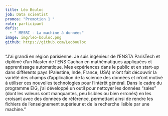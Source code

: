 ```yaml
---
title: Léo Bouloc
job: Data scientist
promos: "Promotion 1 "
role: participant
defis:
  - " MESRI - La machine à données"
image: img/leo-bouloc.png
github: https://github.com/Leobouloc
---
```

“J’ai grandi en région parisienne. Je suis ingénieur de l’ENSTA ParisTech et diplômé d’un Master de l’ENS Cachan en mathématiques appliquées et apprentissage automatique. Mes expériences dans le public et en start-up dans différents pays (Palestine, Inde, France, USA) m’ont fait découvrir la variété des champs d’application de la science des données et m’ont motivé à utiliser ces nouvelles technologies pour l’intérêt général. Dans le cadre du programme EIG, j’ai développé un outil pour nettoyer les données “sales” (dont les valeurs sont manquantes, peu lisibles ou bien erronés) en les croisant avec des données de référence, permettant ainsi de rendre les fichiers de l’enseignement supérieur et de la recherche lisible par une machine.”